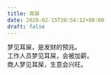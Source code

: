 ```yaml
---
title: 耳屎
date: 2020-02-15T20:54:12+08:00
draft: false
---
```


梦见耳屎，是发财的预兆。<br>
工作人员梦见耳屎，会被加薪。<br>
商人梦见耳屎，生意会兴旺。<br>
